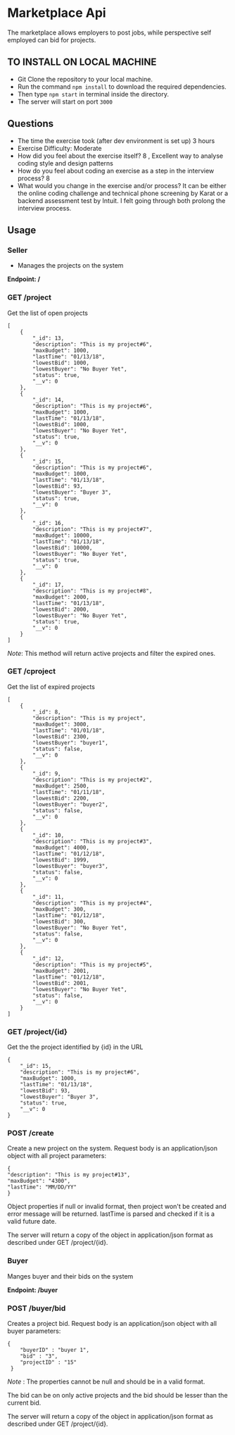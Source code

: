 # Marketplace Api
The marketplace allows employers to post jobs, while perspective self employed can bid for projects.


## TO INSTALL ON LOCAL MACHINE
- Git Clone the repository to your local machine.
- Run the command ```npm install``` to download the required dependencies.
- Then type ```npm start``` in terminal inside the directory.
- The server will start on port ```3000 ```

## Questions
* The time the exercise took (after dev environment is set up) 3 hours 
* Exercise Difficulty: Moderate
* How did you feel about the exercise itself? 8 , Excellent way to analyse coding style and design patterns 
* How do you feel about coding an exercise as a step in the interview process?  8
* What would you change in the exercise and/or process? It can be either the online coding challenge and technical phone screening by Karat or a backend assessment test by Intuit. I felt going through both prolong the interview process.
## Usage

### Seller

* Manages the projects on the system

**Endpoint: /** 

### GET /project

Get the list of open projects

```
[
    {
        "_id": 13,
        "description": "This is my project#6",
        "maxBudget": 1000,
        "lastTime": "01/13/18",
        "lowestBid": 1000,
        "lowestBuyer": "No Buyer Yet",
        "status": true,
        "__v": 0
    },
    {
        "_id": 14,
        "description": "This is my project#6",
        "maxBudget": 1000,
        "lastTime": "01/13/18",
        "lowestBid": 1000,
        "lowestBuyer": "No Buyer Yet",
        "status": true,
        "__v": 0
    },
    {
        "_id": 15,
        "description": "This is my project#6",
        "maxBudget": 1000,
        "lastTime": "01/13/18",
        "lowestBid": 93,
        "lowestBuyer": "Buyer 3",
        "status": true,
        "__v": 0
    },
    {
        "_id": 16,
        "description": "This is my project#7",
        "maxBudget": 10000,
        "lastTime": "01/13/18",
        "lowestBid": 10000,
        "lowestBuyer": "No Buyer Yet",
        "status": true,
        "__v": 0
    },
    {
        "_id": 17,
        "description": "This is my project#8",
        "maxBudget": 2000,
        "lastTime": "01/13/18",
        "lowestBid": 2000,
        "lowestBuyer": "No Buyer Yet",
        "status": true,
        "__v": 0
    }
]
```
*Note*: This method will return active projects and filter the expired ones.

### GET /cproject

Get the list of expired projects

```
[
    {
        "_id": 8,
        "description": "This is my project",
        "maxBudget": 3000,
        "lastTime": "01/01/18",
        "lowestBid": 2300,
        "lowestBuyer": "buyer1",
        "status": false,
        "__v": 0
    },
    {
        "_id": 9,
        "description": "This is my project#2",
        "maxBudget": 2500,
        "lastTime": "01/11/18",
        "lowestBid": 2200,
        "lowestBuyer": "buyer2",
        "status": false,
        "__v": 0
    },
    {
        "_id": 10,
        "description": "This is my project#3",
        "maxBudget": 4000,
        "lastTime": "01/12/18",
        "lowestBid": 1999,
        "lowestBuyer": "buyer3",
        "status": false,
        "__v": 0
    },
    {
        "_id": 11,
        "description": "This is my project#4",
        "maxBudget": 300,
        "lastTime": "01/12/18",
        "lowestBid": 300,
        "lowestBuyer": "No Buyer Yet",
        "status": false,
        "__v": 0
    },
    {
        "_id": 12,
        "description": "This is my project#5",
        "maxBudget": 2001,
        "lastTime": "01/12/18",
        "lowestBid": 2001,
        "lowestBuyer": "No Buyer Yet",
        "status": false,
        "__v": 0
    }
]
```

### GET /project/{id}

Get the the project identified by {id} in the URL

```
{
    "_id": 15,
    "description": "This is my project#6",
    "maxBudget": 1000,
    "lastTime": "01/13/18",
    "lowestBid": 93,
    "lowestBuyer": "Buyer 3",
    "status": true,
    "__v": 0
}
```

### POST /create

Create a new project on the system. Request body is an application/json object with all project parameters:

```
{
"description": "This is my project#13",
"maxBudget": "4300",
"lastTime": "MM/DD/YY"
}
```
Object properties if null or invalid format, then project won't be created and error message will be returned.
lastTime is parsed and checked if it is a valid future date.

The server will return a copy of the object in application/json format as described under GET /project/{id}.


### Buyer

Manges buyer and their bids on the system

**Endpoint: /buyer** 

### POST /buyer/bid

Creates a project bid. Request body is an application/json object with all buyer parameters:

```
{
	"buyerID" : "buyer 1",
	"bid" : "3",
	"projectID" : "15"	
 }
```

*Note* : The properties cannot be null and should be in a valid format.

The bid can be on only active projects and the bid should be lesser than the current bid.

The server will return a copy of the object in application/json format as described under GET /project/{id}.














